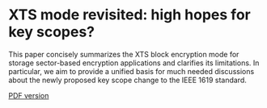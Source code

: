 # XTS mode revisited: high hopes for key scopes?

This paper concisely summarizes the XTS block encryption mode for storage sector-based encryption applications and clarifies its limitations. In particular, we aim to provide a unified basis for much needed discussions about the newly proposed key scope change to the IEEE 1619 standard.

[PDF version](xts-paper-v1.pdf)
